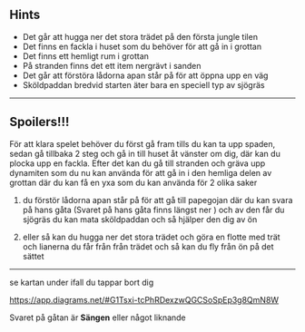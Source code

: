 ﻿## Hints
* Det går att hugga ner det stora trädet på den första jungle tilen
* Det finns en fackla i huset som du behöver för att gå in i grottan
* Det finns ett hemligt rum i grottan
* På stranden finns det ett item nergrävt i sanden
* Det går att förstöra lådorna apan står på för att öppna upp en väg
* Sköldpaddan bredvid starten äter bara en speciell typ av sjögräs

---





























## Spoilers!!!
För att klara spelet behöver du först gå fram tills du kan ta upp spaden, sedan gå tillbaka 2 steg och gå in till huset åt vänster om dig, där kan du plocka upp en fackla. Efter det kan du gå till stranden och gräva upp dynamiten som du nu kan använda för att gå in i den hemliga delen av grottan där du kan få en yxa som du kan använda för 2 olika saker

1. du förstör lådorna apan står på för att gå till papegojan där du kan svara på hans gåta (Svaret på hans gåta finns längst ner ) och av den får du sjögräs du kan mata sköldpaddan och så hjälper den dig av ön

2. eller så kan du hugga ner det stora trädet och göra en flotte med trät och lianerna du får från från trädet och så kan du fly från ön på det sättet
---
se kartan under ifall du tappar bort dig

https://app.diagrams.net/#G1Tsxi-tcPhRDexzwQGCSoSpEp3g8QmN8W






























Svaret på gåtan är **Sängen** eller något liknande

